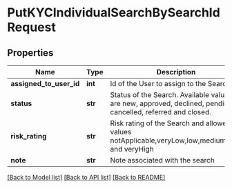 # PutKYCIndividualSearchBySearchIdRequest

## Properties
Name | Type | Description | Notes
------------ | ------------- | ------------- | -------------
**assigned_to_user_id** | **int** | Id of the User to assign to the Search | [optional] 
**status** | **str** | Status of the Search. Available values are new, approved, declined, pending, cancelled, referred and closed. | 
**risk_rating** | **str** | Risk rating of the Search and allowed values notApplicable,veryLow,low,medium,high and veryHigh | 
**note** | **str** | Note associated with the search | [optional] 

[[Back to Model list]](../README.md#documentation-for-models) [[Back to API list]](../README.md#documentation-for-api-endpoints) [[Back to README]](../README.md)

